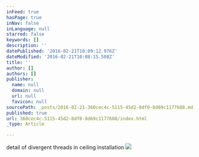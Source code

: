 ```yaml
---
inFeed: true
hasPage: true
inNav: false
inLanguage: null
starred: false
keywords: []
description: ''
datePublished: '2016-02-21T10:09:12.976Z'
dateModified: '2016-02-21T10:08:15.508Z'
title: ''
author: []
authors: []
publisher:
  name: null
  domain: null
  url: null
  favicon: null
sourcePath: _posts/2016-02-21-360cec4c-5115-45d2-8df0-8d69c1177688.md
published: true
url: 360cec4c-5115-45d2-8df0-8d69c1177688/index.html
_type: Article

---
```

detail of divergent threads in ceiling installation
![](https://the-grid-user-content.s3-us-west-2.amazonaws.com/26d79306-bf60-4362-b76d-c8dcce39f92f.jpg)